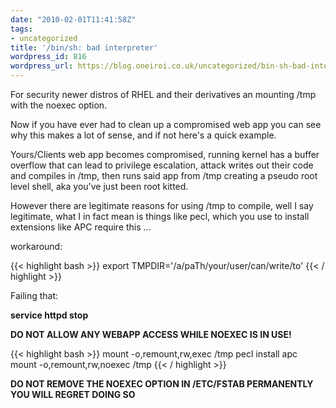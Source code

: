 ```yaml
---
date: "2010-02-01T11:41:58Z"
tags:
- uncategorized
title: '/bin/sh: bad interpreter'
wordpress_id: 816
wordpress_url: https://blog.oneiroi.co.uk/uncategorized/bin-sh-bad-interpreter
---
```

For security newer distros of RHEL and their derivatives an mounting /tmp with the noexec option.

Now if you have ever had to clean up a compromised web app you can see why this makes a lot of sense, and if not here's a quick example.

Yours/Clients web app becomes compromised, running kernel has a buffer overflow that can lead to privilege escalation, attack writes out their code and compiles in /tmp, then runs said app from /tmp creating a pseudo root level shell, aka you've just been root kitted.

However there are legitimate reasons for using /tmp to compile, well I say legitimate, what I in fact mean is things like pecl, which you use to install extensions like APC require this ...

workaround:

{{< highlight bash >}}
export TMPDIR='/a/paTh/your/user/can/write/to'
{{< / highlight >}}

Failing that:

<strong>service httpd stop</strong>

<strong>DO NOT ALLOW ANY WEBAPP ACCESS WHILE NOEXEC IS IN USE!</strong>

{{< highlight bash >}}
mount -o,remount,rw,exec /tmp
pecl install apc
mount -o,remount,rw,noexec /tmp
{{< / highlight >}}


<strong>DO NOT REMOVE THE NOEXEC OPTION IN /ETC/FSTAB PERMANENTLY YOU WILL REGRET DOING SO</strong>
